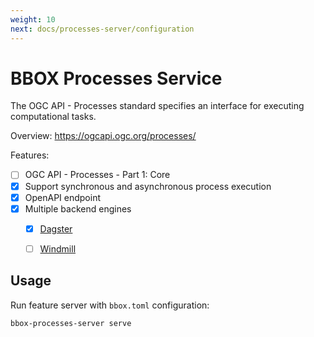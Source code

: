 ```yaml
---
weight: 10
next: docs/processes-server/configuration
---
```


# BBOX Processes Service

The OGC API - Processes standard specifies an interface for executing computational tasks.

Overview: https://ogcapi.ogc.org/processes/

Features:
- [ ] OGC API - Processes - Part 1: Core
- [x] Support synchronous and asynchronous process execution
- [x] OpenAPI endpoint
- [x] Multiple backend engines
  - [x] [Dagster](https://dagster.io/)
  - [ ] [Windmill](https://www.windmill.dev/)


## Usage

Run feature server with `bbox.toml` configuration:

    bbox-processes-server serve
